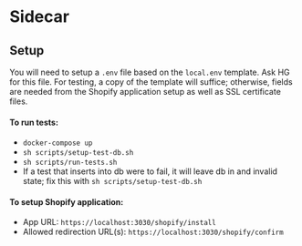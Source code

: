 # Sidecar

## Setup
You will need to setup a `.env` file based on the `local.env` template. Ask HG for this file. For testing, a copy of the template will suffice; otherwise, fields are needed from the Shopify application setup as well as SSL certificate files.
#### To run tests:
- `docker-compose up`
- `sh scripts/setup-test-db.sh`
- `sh scripts/run-tests.sh`
- If a test that inserts into db were to fail, it will leave db in and invalid state; fix this with `sh scripts/setup-test-db.sh`
#### To setup Shopify application:
- App URL: `https://localhost:3030/shopify/install`
- Allowed redirection URL(s): `https://localhost:3030/shopify/confirm`
